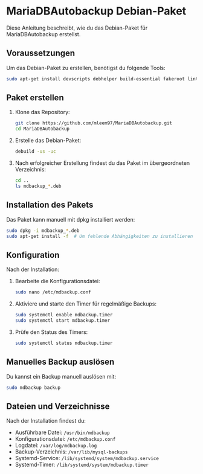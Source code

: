 # MariaDBAutobackup Debian-Paket

Diese Anleitung beschreibt, wie du das Debian-Paket für MariaDBAutobackup erstellst.

## Voraussetzungen

Um das Debian-Paket zu erstellen, benötigst du folgende Tools:

```bash
sudo apt-get install devscripts debhelper build-essential fakeroot lintian
```

## Paket erstellen

1. Klone das Repository:
   ```bash
   git clone https://github.com/mleem97/MariaDBAutobackup.git
   cd MariaDBAutobackup
   ```

2. Erstelle das Debian-Paket:
   ```bash
   debuild -us -uc
   ```

3. Nach erfolgreicher Erstellung findest du das Paket im übergeordneten Verzeichnis:
   ```bash
   cd ..
   ls mdbackup_*.deb
   ```

## Installation des Pakets

Das Paket kann manuell mit dpkg installiert werden:

```bash
sudo dpkg -i mdbackup_*.deb
sudo apt-get install -f  # Um fehlende Abhängigkeiten zu installieren
```

## Konfiguration

Nach der Installation:

1. Bearbeite die Konfigurationsdatei:
   ```bash
   sudo nano /etc/mdbackup.conf
   ```

2. Aktiviere und starte den Timer für regelmäßige Backups:
   ```bash
   sudo systemctl enable mdbackup.timer
   sudo systemctl start mdbackup.timer
   ```

3. Prüfe den Status des Timers:
   ```bash
   sudo systemctl status mdbackup.timer
   ```

## Manuelles Backup auslösen

Du kannst ein Backup manuell auslösen mit:

```bash
sudo mdbackup backup
```

## Dateien und Verzeichnisse

Nach der Installation findest du:

- Ausführbare Datei: `/usr/bin/mdbackup`
- Konfigurationsdatei: `/etc/mdbackup.conf`
- Logdatei: `/var/log/mdbackup.log`
- Backup-Verzeichnis: `/var/lib/mysql-backups`
- Systemd-Service: `/lib/systemd/system/mdbackup.service`
- Systemd-Timer: `/lib/systemd/system/mdbackup.timer`